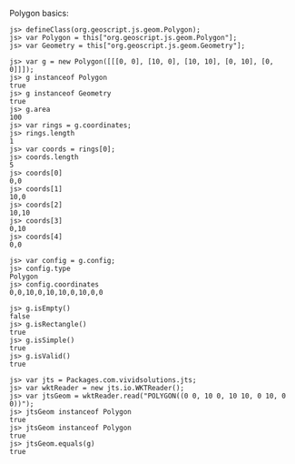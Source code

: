 Polygon basics:

    js> defineClass(org.geoscript.js.geom.Polygon);
    js> var Polygon = this["org.geoscript.js.geom.Polygon"];
    js> var Geometry = this["org.geoscript.js.geom.Geometry"];

    js> var g = new Polygon([[[0, 0], [10, 0], [10, 10], [0, 10], [0, 0]]]);
    js> g instanceof Polygon
    true
    js> g instanceof Geometry
    true
    js> g.area
    100
    js> var rings = g.coordinates;
    js> rings.length
    1
    js> var coords = rings[0];
    js> coords.length
    5
    js> coords[0]
    0,0
    js> coords[1]
    10,0
    js> coords[2]
    10,10
    js> coords[3]
    0,10
    js> coords[4]
    0,0

    js> var config = g.config;
    js> config.type
    Polygon
    js> config.coordinates
    0,0,10,0,10,10,0,10,0,0

    js> g.isEmpty()
    false
    js> g.isRectangle()
    true
    js> g.isSimple()
    true
    js> g.isValid()
    true

    js> var jts = Packages.com.vividsolutions.jts;
    js> var wktReader = new jts.io.WKTReader();
    js> var jtsGeom = wktReader.read("POLYGON((0 0, 10 0, 10 10, 0 10, 0 0))");
    js> jtsGeom instanceof Polygon
    true
    js> jtsGeom instanceof Polygon
    true
    js> jtsGeom.equals(g)
    true
 